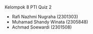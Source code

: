 Kelompok 8 PTI Quiz 2

- Rafi Nazhmi Nugraha (2301303)
- Muhamad Shandy Winata (2305848)
- Achmad Soewardi (2301508)